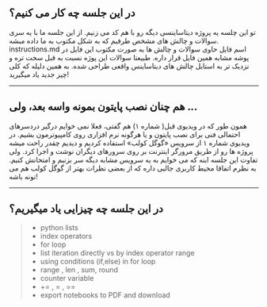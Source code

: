 ## در این جلسه چه کار می کنیم؟

تو این چلسه یه پروژه دیتاساینسی دیگه رو با هم کد می زنیم. از این جلسه ما با یه سری سوالات و چالش های مشخص طرفیم که به شکل مکتوب به ما داده مبشه.
instructions.md اسم فایل حاوی سوالات و چالش ها به صورت مکتوب
این فایل در پوشه مشابه همین فایل قرار داره.
طبیعتا سوالات این پوژه نسبت به قبل سخت تره و نزدیک تر به استایل چالش های دیتاساینس واقعی طراحی شده. به همین دلیله که کلی چیز جدید یاد میگیرید!

***

## هم چنان نصب پایتون بمونه واسه بعد، ولی ...

همون طور که در ویدیوی قبل( شماره ۱) هم گفتی، فعلا نمی خوایم درگیر دردسرهای احتمالی فنی برای نصب پایتون و یا هرگونه نرم افزاری روی کامپیوترمون بشیم. 
در ویدیوی شماره ۱ از سرویس «گوگل کولب» استفاده کردیم و دیدیم چقدر راحت میشه پروژه ها رو از طریق مرورگر اینترنت بر روی سرورهای دیگران نوشت و اجرا کرد.
ولی تفاوت این جلسه اینه که می خوایم به یه سرویس مشابه دیگه سر بزنیم و امتحانش کنیم. به نظرم اتفاقا محیط کاربری جالبی داره که از بعضی نظرات بهتر از گوگل کولب هم می تونه باشه!

***

## در این جلسه چه چیزایی یاد میگیریم؟
> - python lists
> - index operators
> - for loop
> - list iteration directly vs by index operator range
> - using conditions (if,else) in for loop
> - range , len , sum, round
> - counter variable 
> - +=  ,  =  ,  == 
> - export notebooks to PDF and download
